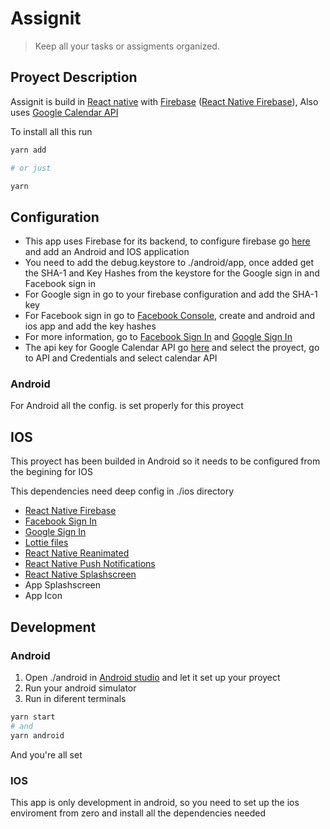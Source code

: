 # Assignit

> Keep all your tasks or assigments organized.

## Proyect Description

Assignit is build in [React native](https://reactnative.dev/) with [Firebase](https://firebase.google.com/) ([React Native Firebase](https://rnfirebase.io/)), Also uses [Google Calendar API](https://developers.google.com/calendar)

To install all this run

````bash
yarn add

# or just

yarn
````

## Configuration

- This app uses Firebase for its backend, to configure firebase go [here](https://firebase.google.com/) and add an Android and IOS application
- You need to add the debug.keystore to ./android/app, once added get the SHA-1 and Key Hashes from the keystore for the Google sign in and Facebook sign in
- For Google sign in go to your firebase configuration and add the SHA-1 key
- For Facebook sign in go to [Facebook Console](https://developers.facebook.com/apps/?show_reminder=true), create and android and ios app and add the key hashes
- For more information, go to [Facebook Sign In](https://github.com/thebergamo/react-native-fbsdk-next/) and [Google Sign In](https://github.com/react-native-google-signin/google-signin)
- The api key for Google Calendar API go [here](https://console.cloud.google.com/) and select the proyect, go to API and Credentials and select calendar API

### Android

For Android all the config. is set properly for this proyect

## IOS

This proyect has been builded in Android so it needs to be configured from the begining for IOS

This dependencies need deep config in ./ios directory

- [React Native Firebase](https://rnfirebase.io/)
- [Facebook Sign In](https://github.com/thebergamo/react-native-fbsdk-next/)
- [Google Sign In](https://github.com/react-native-google-signin/google-signin)
- [Lottie files](https://github.com/lottie-react-native/lottie-react-native)
- [React Native Reanimated](https://docs.swmansion.com/react-native-reanimated/)
- [React Native Push Notifications](https://github.com/zo0r/react-native-push-notification#readme)
- [React Native Splashscreen](https://github.com/crazycodeboy/react-native-splash-screen)
- App Splashscreen
- App Icon

## Development

### Android

1. Open ./android in [Android studio](https://developer.android.com/studio) and let it set up your proyect
2. Run your android simulator
3. Run in diferent terminals

````bash
yarn start
# and
yarn android
````

And you're all set

### IOS

This app is only development in android, so you need to set up the ios enviroment from zero and install all the dependencies needed